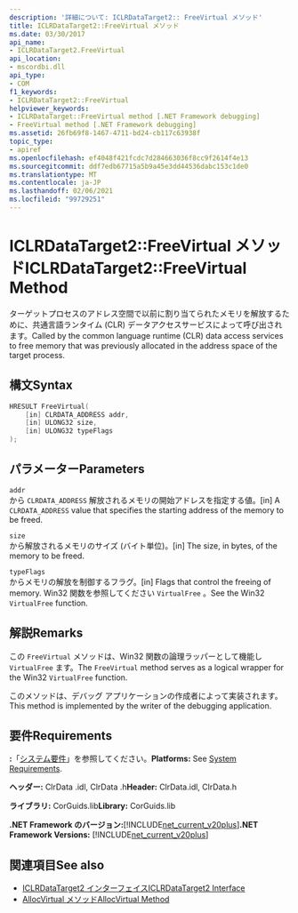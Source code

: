 ```yaml
---
description: '詳細について: ICLRDataTarget2:: FreeVirtual メソッド'
title: ICLRDataTarget2::FreeVirtual メソッド
ms.date: 03/30/2017
api_name:
- ICLRDataTarget2.FreeVirtual
api_location:
- mscordbi.dll
api_type:
- COM
f1_keywords:
- ICLRDataTarget2::FreeVirtual
helpviewer_keywords:
- ICLRDataTarget::FreeVirtual method [.NET Framework debugging]
- FreeVirtual method [.NET Framework debugging]
ms.assetid: 26fb69f8-1467-4711-bd24-cb117c63938f
topic_type:
- apiref
ms.openlocfilehash: ef4048f421fcdc7d284663036f8cc9f2614f4e13
ms.sourcegitcommit: ddf7edb67715a5b9a45e3dd44536dabc153c1de0
ms.translationtype: MT
ms.contentlocale: ja-JP
ms.lasthandoff: 02/06/2021
ms.locfileid: "99729251"
---
```

# <a name="iclrdatatarget2freevirtual-method"></a><span data-ttu-id="f5bea-103">ICLRDataTarget2::FreeVirtual メソッド</span><span class="sxs-lookup"><span data-stu-id="f5bea-103">ICLRDataTarget2::FreeVirtual Method</span></span>

<span data-ttu-id="f5bea-104">ターゲットプロセスのアドレス空間で以前に割り当てられたメモリを解放するために、共通言語ランタイム (CLR) データアクセスサービスによって呼び出されます。</span><span class="sxs-lookup"><span data-stu-id="f5bea-104">Called by the common language runtime (CLR) data access services to free memory that was previously allocated in the address space of the target process.</span></span>  
  
## <a name="syntax"></a><span data-ttu-id="f5bea-105">構文</span><span class="sxs-lookup"><span data-stu-id="f5bea-105">Syntax</span></span>  
  
```cpp  
HRESULT FreeVirtual(  
    [in] CLRDATA_ADDRESS addr,  
    [in] ULONG32 size,  
    [in] ULONG32 typeFlags  
);  
```  
  
## <a name="parameters"></a><span data-ttu-id="f5bea-106">パラメーター</span><span class="sxs-lookup"><span data-stu-id="f5bea-106">Parameters</span></span>  

 `addr`  
 <span data-ttu-id="f5bea-107">から `CLRDATA_ADDRESS` 解放されるメモリの開始アドレスを指定する値。</span><span class="sxs-lookup"><span data-stu-id="f5bea-107">[in] A `CLRDATA_ADDRESS` value that specifies the starting address of the memory to be freed.</span></span>  
  
 `size`  
 <span data-ttu-id="f5bea-108">から解放されるメモリのサイズ (バイト単位)。</span><span class="sxs-lookup"><span data-stu-id="f5bea-108">[in] The size, in bytes, of the memory to be freed.</span></span>  
  
 `typeFlags`  
 <span data-ttu-id="f5bea-109">からメモリの解放を制御するフラグ。</span><span class="sxs-lookup"><span data-stu-id="f5bea-109">[in] Flags that control the freeing of memory.</span></span> <span data-ttu-id="f5bea-110">Win32 関数を参照してください `VirtualFree` 。</span><span class="sxs-lookup"><span data-stu-id="f5bea-110">See the Win32 `VirtualFree` function.</span></span>  
  
## <a name="remarks"></a><span data-ttu-id="f5bea-111">解説</span><span class="sxs-lookup"><span data-stu-id="f5bea-111">Remarks</span></span>  

 <span data-ttu-id="f5bea-112">この `FreeVirtual` メソッドは、Win32 関数の論理ラッパーとして機能し `VirtualFree` ます。</span><span class="sxs-lookup"><span data-stu-id="f5bea-112">The `FreeVirtual` method serves as a logical wrapper for the Win32 `VirtualFree` function.</span></span>  
  
 <span data-ttu-id="f5bea-113">このメソッドは、デバッグ アプリケーションの作成者によって実装されます。</span><span class="sxs-lookup"><span data-stu-id="f5bea-113">This method is implemented by the writer of the debugging application.</span></span>  
  
## <a name="requirements"></a><span data-ttu-id="f5bea-114">要件</span><span class="sxs-lookup"><span data-stu-id="f5bea-114">Requirements</span></span>  

 <span data-ttu-id="f5bea-115">**:**「[システム要件](../../get-started/system-requirements.md)」を参照してください。</span><span class="sxs-lookup"><span data-stu-id="f5bea-115">**Platforms:** See [System Requirements](../../get-started/system-requirements.md).</span></span>  
  
 <span data-ttu-id="f5bea-116">**ヘッダー:** ClrData .idl, ClrData .h</span><span class="sxs-lookup"><span data-stu-id="f5bea-116">**Header:** ClrData.idl, ClrData.h</span></span>  
  
 <span data-ttu-id="f5bea-117">**ライブラリ:** CorGuids.lib</span><span class="sxs-lookup"><span data-stu-id="f5bea-117">**Library:** CorGuids.lib</span></span>  
  
 <span data-ttu-id="f5bea-118">**.NET Framework のバージョン:**[!INCLUDE[net_current_v20plus](../../../../includes/net-current-v20plus-md.md)]</span><span class="sxs-lookup"><span data-stu-id="f5bea-118">**.NET Framework Versions:** [!INCLUDE[net_current_v20plus](../../../../includes/net-current-v20plus-md.md)]</span></span>  
  
## <a name="see-also"></a><span data-ttu-id="f5bea-119">関連項目</span><span class="sxs-lookup"><span data-stu-id="f5bea-119">See also</span></span>

- [<span data-ttu-id="f5bea-120">ICLRDataTarget2 インターフェイス</span><span class="sxs-lookup"><span data-stu-id="f5bea-120">ICLRDataTarget2 Interface</span></span>](iclrdatatarget2-interface.md)
- [<span data-ttu-id="f5bea-121">AllocVirtual メソッド</span><span class="sxs-lookup"><span data-stu-id="f5bea-121">AllocVirtual Method</span></span>](iclrdatatarget2-allocvirtual-method.md)
